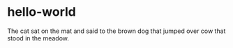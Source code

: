 # hello-world
The cat sat on the mat and 
said to the brown dog that
jumped over cow that stood
in the meadow.
